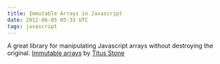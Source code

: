 ```yaml
---
title: Immutable Arrays in Javascript
date: 2012-06-05 05:33 UTC
tags: javascript
---
```


A great library for manipulating Javascript arrays without destroying the original. [Immutable arrays](https://github.com/tstone/js-array-extras) by [Titus Stone](http://www.github.com/tstone)
